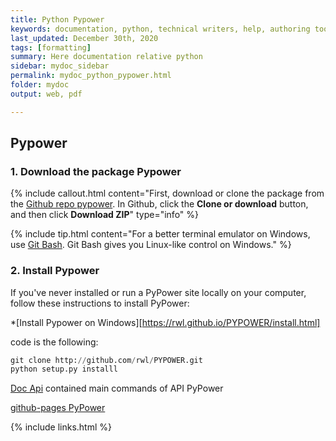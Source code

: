 ```yaml
---
title: Python Pypower
keywords: documentation, python, technical writers, help, authoring tools, replacements
last_updated: December 30th, 2020
tags: [formatting]
summary: Here documentation relative python
sidebar: mydoc_sidebar
permalink: mydoc_python_pypower.html
folder: mydoc
output: web, pdf

---
```


## Pypower

### 1. Download the package Pypower

{% include callout.html content="First, download or clone the package from the [Github repo pypower](https://rwl.github.io/PYPOWER/). In Github, click the **Clone or download** button, and then click **Download ZIP**" type="info" %}

{% include tip.html content="For a better terminal emulator on Windows, use [Git Bash](https://git-for-windows.github.io/). Git Bash gives you Linux-like control on Windows." %}

### 2. Install Pypower

If you've never installed or run a PyPower site locally on your computer, follow these instructions to install PyPower:

*[Install Pypower on Windows][https://rwl.github.io/PYPOWER/install.html]

code is the following:

```python
git clone http://github.com/rwl/PYPOWER.git
python setup.py installl
```

[Doc Api](https://rwl.github.io/PYPOWER/api/) contained main commands of API PyPower

[github-pages PyPower](https://rwl.github.io/PYPOWER/usage.html#application-programming-interface)

{% include links.html %}
